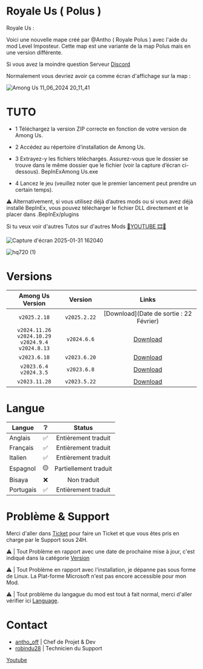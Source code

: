 # Royale Us ( Polus )
Royale Us :

Voici une nouvelle mape créé par @Antho ( Royale Polus ) avec l'aide du mod Level Imposteur.
Cette map est une variante de la map Polus mais en une version différente.

Si vous avez la moindre question Serveur <a href="https://discord.com/invite/ad7aMevNMx" target="_blank">Discord</a>



Normalement vous devriez avoir ça comme écran d'affichage sur la map : 

![Among Us 11_06_2024 20_11_41](https://github.com/AnthoYt/Royale-Us/assets/113532396/a32b30ad-2fec-40df-ae83-793079db1faa)


# TUTO
- 1 Téléchargez la version ZIP correcte en fonction de votre version de Among Us.

- 2 Accédez au répertoire d’installation de Among Us.

- 3 Extrayez-y les fichiers téléchargés. Assurez-vous que le dossier se trouve dans le même dossier que le fichier (voir la capture d’écran ci-dessous). BepInExAmong Us.exe

- 4 Lancez le jeu (veuillez noter que le premier lancement peut prendre un certain temps).

⚠️ Alternativement, si vous utilisez déjà d’autres mods ou si vous avez déjà installé BepInEx, vous pouvez télécharger le fichier DLL directement et le placer dans .BepInEx/plugins


Si tu veux voir d'autres Tutos sur d'autres Mods <a href="https://www.youtube.com/playlist?list=PLIGHmyPy3Hvd80jOBZETUn-07pyVXcyGu" target="_blank">🛑YOUTUBE 🎞️🎥</a>


![Capture d'écran 2025-01-31 162040](https://github.com/user-attachments/assets/7ff08c67-2833-4936-9f57-b80c4d493c8f)

![hq720 (1)](https://github.com/user-attachments/assets/464e0f80-ca8e-4b75-a605-43a7a8d5a50d)

# Versions

|                                       Among Us Version                                        |  Version |                                        Links                                        |
|:---------------------------------------------------------------------------------------------:|:-----------------:|:-----------------------------------------------------------------------------------:|
|                                         `v2025.2.18`                                         |   `v2025.2.22`   | [Download](Date de sortie : 22 Février) |
|                                         `v2024.11.26`<br>`v2024.10.29`<br>`v2024.9.4`<br>`v2024.8.13`                                        |   `v2024.6.6`    | [Download](https://github.com/AnthoYt/Royale-Us/releases/tag/0.4)  |
|                                         `v2023.6.18`                                          |    `v2023.6.20`    |  [Download](https://github.com/AnthoYt/Royale-Us/releases/tag/0.3)  |
|                                  `v2023.6.4`<br>`v2024.3.5`                                   |   `v2023.6.8`    | [Download](https://github.com/AnthoYt/Royale-Us/releases/tag/0.2)  |
|                                         `v2023.11.28`                                         |   `v2023.5.22`   | [Download](https://github.com/AnthoYt/Royale-Us/releases/tag/0.1) |


# Langue

| Langue               | ❔  |              Status               |
|-------------------------|:--:|:---------------------------------:|
| Anglais                 | ✅  |         Entièrement traduit         |
| Français                | ✅  |         Entièrement traduit        |
| Italien                 | ✅  |        Entièrement traduit      |
| Espagnol                | 🟡 |       Partiellement traduit        |
| Bisaya                  | ❌  |          Non traduit          |
| Portugais               | ✅  |         Entièrement traduit        |


# Problème & Support

Merci d'aller dans [Ticket](https://github.com/AnthoYt/Royale-Us/issues) pour faire un Ticket et que vous êtes pris en charge par le Support sous 24H.

⚠️ | Tout Problème en rapport avec une date de prochaine mise à jour, c'est indiqué dans la catégorie [Version](https://github.com/AnthoYt/Royale-Us?tab=readme-ov-file#versions) 

⚠️ | Tout Problème en rapport avec l'installation, je dépanne pas sous forme de Linux. La Plat-forme Microsoft n'est pas encore accessible pour mon Mod.

⚠️ | Tout problème du langague du mod est tout à fait normal, merci d'aller vérifier ici [Language](https://github.com/AnthoYt/Royale-Us#language).

# Contact

- <a href="https://github.com/AnthoYt" target="_blank">antho_off</a>
 | Chef de Projet & Dev
- <a href="https://github.com/superrobinou" target="_blank">robindu28</a>
 | Technicien du Support

<a href="https://www.youtube.com/@Royale_Antho" target="_blank">Youtube</a>




                                                                               





